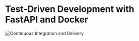 # Test-Driven Development with FastAPI and Docker


![Continuous Integration and Delivery](https://github.com/kutuzov13/FastAPI/actions/workflows/main.yml/badge.svg?branch=master)
